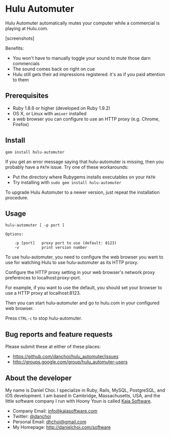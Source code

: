 # Hulu Automuter


Hulu Automuter automatically mutes your computer while a commercial is playing
at Hulu.com.

[screenshots]

Benefits:

* You won't have to manually toggle your sound to mute those darn commercials
* The sound comes back on right on cue
* Hulu still gets their ad impressions registered: it's as if you paid attention to them


## Prerequisites

* Ruby 1.8.6 or higher (developed on Ruby 1.9.2)
* OS X, or Linux with `amixer` installed
* a web browser you can configure to use an HTTP proxy (e.g. Chrome, Firefox)


## Install

    gem install hulu-automuter

If you get an error message saying that hulu-automuter is missing, then you
probably have a `PATH` issue. Try one of these workarounds:

* Put the directory where Rubygems installs executables on your `PATH`
* Try installing with `sudo gem install hulu-automuter`

To upgrade Hulu Automuter to a newer version, just repeat the installation procedure.

## Usage

    hulu-automuter [ -p port ]

    Options:

        -p [port]   proxy port to use (default: 8123)
        -v          print version number

To use hulu-automuter, you need to configure the web browser you want to use
for watching Hulu to use hulu-automuter as its HTTP proxy.

Configure the HTTP proxy setting in your web browser's network proxy preferences
to localhost:proxy-port.

For example, if you want to use the default, you should set your browser to use
a HTTP proxy at localhost:8123.

Then you can start hulu-automuter and go to hulu.com in your configured web
browser.

Press `CTRL-c` to stop hulu-automuter.


## Bug reports and feature requests

Please submit these at either of these places:

* <https://github.com/danchoi/hulu_automuter/issues>
* <http://groups.google.com/group/hulu_automuter-users>


## About the developer

My name is Daniel Choi. I specialize in Ruby, Rails, MySQL, PostgreSQL, and iOS
development. I am based in Cambridge, Massachusetts, USA, and the little
software company I run with Hoony Youn is called [Kaja Software](http://kajasoftware.com). 

* Company Email: info@kajasoftware.com
* Twitter: [@danchoi][twitter] 
* Personal Email: dhchoi@gmail.com  
* My Homepage: <http://danielchoi.com/software>

[twitter]:http://twitter.com/#!/danchoi


